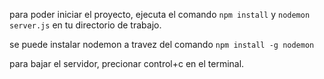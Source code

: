 <!-- Redis App -->

para poder iniciar el proyecto, ejecuta el comando `npm install` y `nodemon server.js` en tu directorio de trabajo.

se puede instalar nodemon a travez del comando `npm install -g nodemon`

para bajar el servidor, precionar control+c en el terminal.
